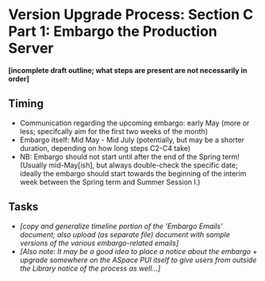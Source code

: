 # Version Upgrade Process: Section C Part 1: Embargo the Production Server

**[incomplete draft outline; what steps are present are not necessarily in order]**

## Timing

- Communication regarding the upcoming embargo: early May (more or less; specifcally aim for the first two weeks of the month)
- Embargo itself: Mid May - Mid July (potentially, but may be a shorter duration, depending on how long steps C2-C4 take)
- NB: Embargo should not start until after the end of the Spring term! (Usually mid-May[ish], but always double-check the specific date; ideally the embargo should start towards the beginning of the interim week between the Spring term and Summer Session I.)

## Tasks

- *[copy and generalize timeline portion of the 'Embargo Emails' document; also upload (as separate file) document with sample versions of the various embargo-related emails]*
- *[Also note: It may be a good idea to place a notice about the embargo + upgrade somewhere on the ASpace PUI itself to give users from outside the Library notice of the process as well...]*
